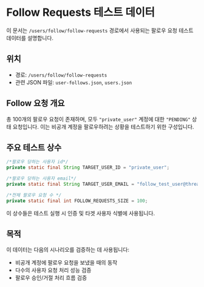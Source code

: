 # Follow Requests 테스트 데이터

이 문서는 `/users/follow/follow-requests` 경로에서 사용되는 팔로우 요청 테스트 데이터를 설명합니다.

## 위치

- 경로: `/users/follow/follow-requests`
- 관련 JSON 파일: `user-follows.json`, `users.json`

## Follow 요청 개요

총 100개의 팔로우 요청이 존재하며, 모두 `"private_user"` 계정에 대한 `"PENDING"` 상태 요청입니다. 이는 비공개 계정을 팔로우하려는 상황을 테스트하기
위한 구성입니다.

## 주요 테스트 상수

```java
/*팔로우 당하는 사용자 id*/
private static final String TARGET_USER_ID = "private_user";

/*팔로우 당하는 사용자 email*/
private static final String TARGET_USER_EMAIL = "follow_test_user@threadly.com";

/*전체 팔로우 요청 수 */
private static final int FOLLOW_REQUESTS_SIZE = 100;
```

이 상수들은 테스트 실행 시 인증 및 타겟 사용자 식별에 사용됩니다.

## 목적

이 데이터는 다음의 시나리오를 검증하는 데 사용됩니다:

- 비공개 계정에 팔로우 요청을 보냈을 때의 동작
- 다수의 사용자 요청 처리 성능 검증
- 팔로우 승인/거절 처리 흐름 검증


